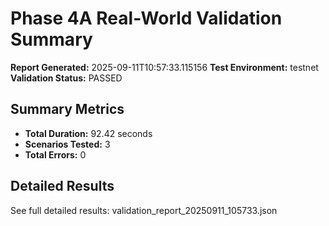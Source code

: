 # Phase 4A Real-World Validation Summary

**Report Generated:** 2025-09-11T10:57:33.115156
**Test Environment:** testnet
**Validation Status:** PASSED

## Summary Metrics
- **Total Duration:** 92.42 seconds
- **Scenarios Tested:** 3
- **Total Errors:** 0

## Detailed Results
See full detailed results: validation_report_20250911_105733.json
